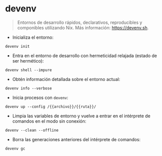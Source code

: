 # devenv

> Entornos de desarrollo rápidos, declarativos, reproducibles y componibles utilizando Nix.
> Más información: <https://devenv.sh>.

- Inicializa el entorno:

`devenv init`

- Entra en el entorno de desarrollo con hermeticidad relajada (estado de ser hermético):

`devenv shell --impure`

- Obtén información detallada sobre el entorno actual:

`devenv info --verbose`

- Inicia procesos con `devenv`:

`devenv up --config /{{archivo}}/{{ruta}}/`

- Limpia las variables de entorno y vuelve a entrar en el intérprete de comandos en el modo sin conexión:

`devenv --clean --offline`

- Borra las generaciones anteriores del intérprete de comandos:

`devenv gc`
